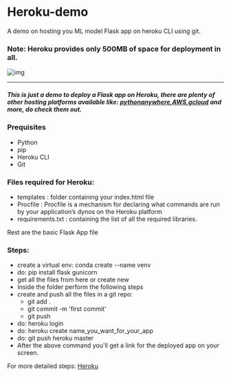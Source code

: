 # Heroku-demo
A demo on hosting you ML model Flask app on heroku CLI using git.

### Note: Heroku provides only 500MB of space for deployment in all. 
![img](https://www.fullstackpython.com/img/logos/heroku.png)
_______________________
##### This is just a demo to deploy a Flask app on Heroku, there are plenty of other hosting platforms available like: [pythonanywhere](https://www.pythonanywhere.com/),[AWS](https://aws.amazon.com/getting-started/hands-on/launch-an-app/),[gcloud](https://cloud.google.com/ai-platform/prediction/docs/deploying-models) and more, do check them out.

### Prequisites
- Python
- pip
- Heroku CLI
- Git

### Files required for Heroku:
- templates : folder containing your index.html file
- Procfile : Procfile is a mechanism for declaring what commands are run by your application’s dynos on the Heroku platform
- requirements.txt : containing the list of all the required libraries.

Rest are the basic Flask App file 

### Steps: 
- create a virtual env: conda create --name venv
- do: pip install flask gunicorn
- get all the files from here or create new
- Inside the folder perform the following steps
- create and push all the files in a git repo: 
  - git add . 
  - git commit -m 'first commit'
  - git push
- do: heroku login
- do: heroku create name_you_want_for_your_app
- do: git push heroku master
- After the above command you'll get a link for the deployed app on your screen.

For more detailed steps: [Heroku](https://www.geeksforgeeks.org/deploy-python-flask-app-on-heroku/) 
